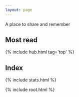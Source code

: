 ```yaml
---
layout: page
---
```



A place to share and remember

## Most read

{% include hub.html tag='top' %}

## Index

{% include stats.html  %}

{% include root.html  %}

